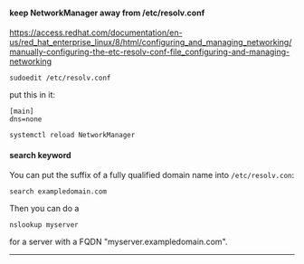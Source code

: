 #### keep NetworkManager away from /etc/resolv.conf

https://access.redhat.com/documentation/en-us/red_hat_enterprise_linux/8/html/configuring_and_managing_networking/manually-configuring-the-etc-resolv-conf-file_configuring-and-managing-networking

```
sudoedit /etc/resolv.conf
```
put this in it:
```
[main]
dns=none
```

```
systemctl reload NetworkManager
```

#### search keyword

You can put the suffix of a fully qualified domain name into `/etc/resolv.con`:

```
search exampledomain.com
```

Then you can do a
```
nslookup myserver
```
for a server with a FQDN "myserver.exampledomain.com".

***
